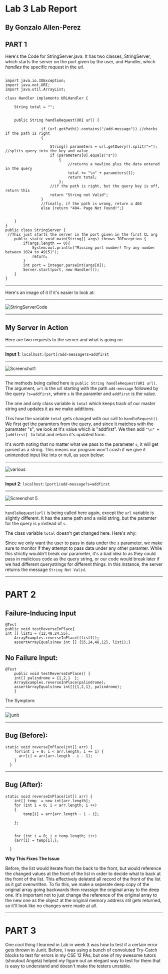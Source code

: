 Lab 3 Lab Report
========

By Gonzalo Allen-Perez
-----

PART 1 
-----

Here's the Code for StringServer.java. It has two classes, StringServer, which starts the server on the port given by the user, and Handler, which _handles_ the specific request in the url.

```

import java.io.IOException;
import java.net.URI;
import java.util.ArrayList;

class Handler implements URLHandler {
    
    String total = "";
    

    public String handleRequest(URI url) {
        
                if (url.getPath().contains("/add-message")) //checks if the path is right
                {

                    String[] parameters = url.getQuery().split("="); //splits query into the key and value
                    if (parameters[0].equals("s"))
                        {
                            //returns a newline plus the data entered in the query
                            total += "\n" + parameters[1];
                            return total;
                        };
                    //if the path is right, but the query key is off, return this
                    return "String not Valid";
                }
                //finally, if the path is wrong, return a 404
                else {return "404- Page Not Found!";}
            
            
    }
}
public class StringServer {
 //This just starts the server in the port given in the first CL arg
    public static void main(String[] args) throws IOException {
        if(args.length == 0){
            System.out.println("Missing port number! Try any number between 1024 to 49151");
            return;
        }
        int port = Integer.parseInt(args[0]);
        Server.start(port, new Handler());
    }
}

```
***
Here's an image of it if it's easier to look at:

***

![StringServerCode](https://user-images.githubusercontent.com/106555298/214990735-72132937-5b9e-454c-992b-5587f59dc917.png)


***

My Server in Action
----

Here are two requests to the server and what is going on

***

__Input 1__: `localhost:[port]/add-message?s=addfirst`

***

![Screenshot1](https://user-images.githubusercontent.com/106555298/214988021-ab601de0-4723-484a-8984-786e736af3ca.png)

*** 

The methods being called here is `public String handleRequest(URI url)`. 
The argument, `url` is the url starting with the path `add-message` 
followed by the query `?s=addfirst`, where `s` is the paramter and `addfirst` is the value.

The one and only class variable is `total` which keeps track of our master string and updates it as we make additions.

This how the variable `total` gets changed with our call to `handleRequest()`. We first 
get the paramters from the query, and since it matches with the paramater "s", we 
look at it's value which is "addfirst". We then add `"\n" + [addfirst] ` to total 
and return it's updated form.


It's worth noting that no matter what we pass to the parameter `s`, it will get parsed as a string. This means 
our program won't crash if we give it unintended input like ints or null, as seen below:

***

![various](https://user-images.githubusercontent.com/106555298/214993264-b60f18d7-4124-4a93-9163-ccfcdca401db.png)


***

__Input 2__: `localhost:[port]/add-message?s=addfirst`

***

![Screenshot 5](https://user-images.githubusercontent.com/106555298/214993373-b10da2d8-2afb-4e0b-8abf-d60942088489.png)


***

`handleRequest(url)` is being called here again, except the `url` variable is slightly different. 
It has the same path and a valid string, but the paramter for the query is `p` instead of `s`.

The class variable `total` doesn't get changed here. Here's why:

Since we only want the user to pass in data under the `s` parameter, we make sure to monitor if they attempt 
to pass data under any other paramter. While this strictly wouldn't break our parameter, it's a bad idea to 
as they could pass in malicious code as the query string, or our code would break later if we had different 
querystrings for different things. In this instance, the server returns the message `String Not Valid`.

***

PART 2
====

Failure-Inducing Input
----

```
@Test
public void testReverseInPlace{
int [] list1 = {12,48,24,55};
    ArrayExamples.reverseInPlace((list1));
    assertArrayEquals(new int [] {55,24,48,12}, list1);}
```
No Failure Input:
---
```
@Test 
	public void testReverseInPlace() {
    int[] palindrome = {1,2,1  };
    ArrayExamples.reverseInPlace(palindrome);
    assertArrayEquals(new int[]{1,2,1}, palindrome);
	}
```

The Symptom:

***

![junit](https://user-images.githubusercontent.com/106555298/215002199-cbcd24ef-f4e6-4416-9051-423d3d1a7365.png)


***

Bug (Before):
----

```
static void reverseInPlace(int[] arr) {
    for(int i = 0; i < arr.length; i += 1) {
      arr[i] = arr[arr.length - i - 1];
    }
  }
```

***

Bug (After):
---

```
static void reverseInPlace(int[] arr) {
    int[] temp  = new int[arr.length];
    for (int i = 0; i < arr.length; i ++)
    {
        temp[i] = arr[arr.length - 1 - i];
        
    };
    
   
    for (int i = 0; i < temp.length; i++)
    {arr[i] = temp[i];};
   
  }
```

__Why This Fixes The Issue__

Before, the list would iterate from the back to the front, but would reference the changed values at the front 
of the list in order to decide what to back at the front of the list. This effectively deletetd all record of the front 
of the list as it got overwritten. To fix this, we make a seperate deep copy of the original array going backwards
then reassign the original array to the deep one. It's important not to just change the reference of the original array
to the new one as the object at the original memory address stil gets returned, so it'll look like no changes were made at all. 

***

PART 3 
===

One cool thing I learned in Lab in week 3 was how to test if a certain error gets thrown in Junit. 
Before, I was using a bunch of convoluted Try-Catch blocks to test for errors in my CSE 12 PAs, but
one of my awesome tutors (shoutout Angela) helped my figure out an elegant way to test for them
that is easy to understand and doesn't make the testers unstable. 
